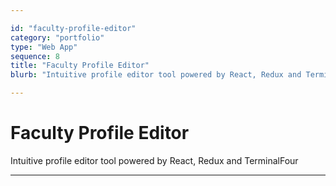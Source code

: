 ```yaml
---

id: "faculty-profile-editor"
category: "portfolio"
type: "Web App"
sequence: 8
title: "Faculty Profile Editor"
blurb: "Intuitive profile editor tool powered by React, Redux and TerminalFour"

---
```


# Faculty Profile Editor

Intuitive profile editor tool powered by React, Redux and TerminalFour

---


